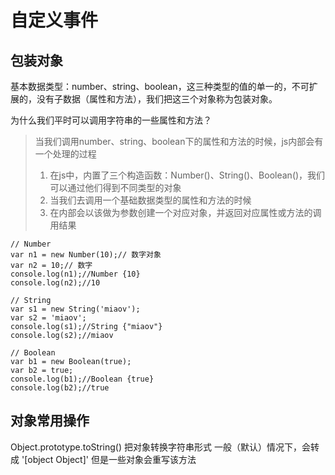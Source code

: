 #   自定义事件

##  包装对象

基本数据类型：number、string、boolean，这三种类型的值的单一的，不可扩展的，没有子数据（属性和方法），我们把这三个对象称为包装对象。

为什么我们平时可以调用字符串的一些属性和方法？

>   当我们调用number、string、boolean下的属性和方法的时候，js内部会有一个处理的过程
>   1. 在js中，内置了三个构造函数：Number()、String()、Boolean()，我们可以通过他们得到不同类型的对象
>   2. 当我们去调用一个基础数据类型的属性和方法的时候
>   3. 在内部会以该做为参数创建一个对应对象，并返回对应属性或方法的调用结果

```
// Number
var n1 = new Number(10);// 数字对象
var n2 = 10;// 数字
console.log(n1);//Number {10}
console.log(n2);//10

// String
var s1 = new String('miaov');
var s2 = 'miaov';
console.log(s1);//String {"miaov"}
console.log(s2);//miaov

// Boolean
var b1 = new Boolean(true);
var b2 = true;
console.log(b1);//Boolean {true}
console.log(b2);//true
```

##  对象常用操作

Object.prototype.toString()
把对象转换字符串形式
一般（默认）情况下，会转成 '[object Object]'
但是一些对象会重写该方法
